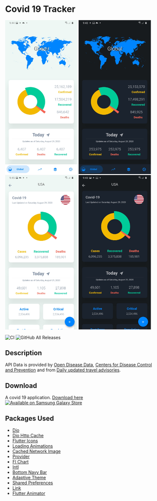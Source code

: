 # Covid 19 Tracker

<p float="left">
     <img src="img/light1.jpg" width="234"/>
     <img src="img/dark1.jpg" width="234"/>
     <img src="img/light2.jpg" width="234"/>
     <img src="img/dark2.jpg" width="234"/>
</p>

![CI](https://github.com/kerrongordon/covid19/workflows/CI/badge.svg) 
![GitHub All Releases](https://img.shields.io/github/downloads/kerrongordon/covid19/total)

## Description

API Data is provided by [Open Disease Data](https://disease.sh/), [Centers for Disease Control and Prevention](https://www.cdc.gov/) and from [Daily updated travel advisories](https://www.travel-advisory.info/).

## Download
A covid 19 application. [Download here](https://github.com/kerrongordon/covid19/releases)
<br>
<a href="https://galaxy.store/CovidKgp"><img src="https://img.samsungapps.com/seller/images/badges/galaxyStore/png_big/GalaxyStore_English.png?ver=1597278750000" alt="Available on Samsung Galaxy Store" width="150px"></a>

## Packages Used
- [Dio](https://pub.dev/packages/dio)
- [Dio Http Cache](https://pub.dev/packages/dio_http_cache)
- [Flutter Icons](https://pub.dev/packages/flutter_icons)
- [Loading Animations](https://pub.dev/packages/loading_animations)
- [Cached Network Image](https://pub.dev/packages/cached_network_image)
- [Provider](https://pub.dev/packages/provider)
- [Fl Chart](https://pub.dev/packages/fl_chart)
- [Intl](https://pub.dev/packages/intl)
- [Bottom Navy Bar](https://pub.dev/packages/bottom_navy_bar)
- [Adaptive Theme](https://pub.dev/packages/adaptive_theme)
- [Shared Preferences](https://pub.dev/packages/shared_preferences)
- [Link](https://pub.dev/packages/link)
- [Flutter Animator](https://pub.dev/packages/flutter_animator)


